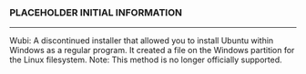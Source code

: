 ### PLACEHOLDER INITIAL INFORMATION

---

Wubi: A discontinued installer that allowed you to install Ubuntu within Windows as a regular program. It created a file on the Windows partition for the Linux filesystem.
Note: This method is no longer officially supported.

